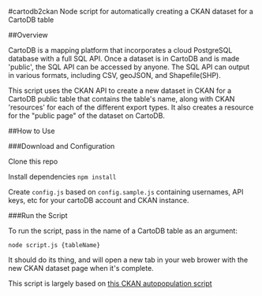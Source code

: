 #cartodb2ckan
Node script for automatically creating a CKAN dataset for a CartoDB table

##Overview

CartoDB is a mapping platform that incorporates a cloud PostgreSQL database with a full SQL API.  Once a dataset is in CartoDB and is made 'public', the SQL API can be accessed by anyone.  The SQL API can output in various formats, including CSV, geoJSON, and Shapefile(SHP).  

This script uses the CKAN API to create a new dataset in CKAN for a CartoDB public table that contains the table's name, along with CKAN 'resources' for each of the different export types.  It also creates a resource for the "public page" of the dataset on CartoDB.

##How to Use

###Download and Configuration

Clone this repo

Install dependencies `npm install`

Create `config.js` based on `config.sample.js` containing usernames, API keys, etc for your cartoDB account and CKAN instance.

###Run the Script

To run the script, pass in the name of a CartoDB table as an argument:

`node script.js {tableName}`

It should do its thing, and will open a new tab in your web brower with the new CKAN dataset page when it's complete.

This script is largely based on [this CKAN autopopulation script](https://github.com/socrata/socrata-ckan)